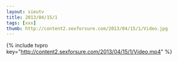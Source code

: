 ```yaml
--- 
layout: sieutv
title: 2013/04/15/1
tags: [xxx]
thumb: http://content2.sexforsure.com/2013/04/15/1/Video.jpg
---
```

{% include tvpro key="http://content2.sexforsure.com/2013/04/15/1/Video.mp4" %} 
